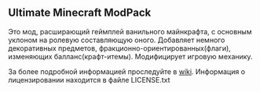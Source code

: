 <h2>Ultimate Minecraft ModPack</h2>
<p>Это мод, расширающий геймплей ванильного майнкрафта, с основным уклоном на ролевую составляющую оного. Добавляет немного декоративных предметов, фракционно-ориентированных(флаги), изменяющих балланс(крафт-итемы). Модифицирует игровую механику.</p>

<p>За более подробной информацией проследуйте в <a href="https://github.com/ulmc/ModPack/wiki">wiki</a>. Информация о лицензировании находится в файле LICENSE.txt</p>
